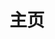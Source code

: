 ---
home: true
icon: home
title: 主页
heroImage: https://static.cherishmoon.fun/LittlePaimon/readme/logo.png
heroText: 小派蒙
tagline: 原神多功能QQ娱乐机器人
actions:
  - text: 安装指南 💡
    link: /deploy
    type: primary

  - text: 功能列表及配置 🏠
    link: /configs/

features:
  - title: 原神战绩查询
    icon: markdown
    details: 可以查询玩家探索数据、深渊战绩、角色详细面板等等。

  - title: 原神Wiki查询
    icon: markdown
    details: 可以查看角色语音、每日材料、角色、武器、圣遗物、原魔图鉴功能等等。

  - title: 原神定时任务
    icon: markdown
    details: 可以检查并提醒你的树脂、银币，还能自动签到米游社、完成米游币任务和签到云原神。

  - title: 原神抽卡记录
    icon: markdown
    details: 可以通过Cookie获取和查看游戏抽卡记录，还可以进行模拟抽卡。

  - title: 人工智能
    icon: markdown
    details: 具有学习能力，会学习群友的发言。

  - title: 可自定义
    icon: slides
    details: 众多配置以及文本，均可以自定义。

  - title: 权限管理
    icon: layout
    details: 集成分群权限管理，方便管理机器人。

  - title: 网页控制台
    icon: layout
    details: 提供一个方便的网页控制台对机器人进行管理。

  - title: NoneBot2插件支持
    icon: markdown
    details: 支持为绝大多数NoneBot2插件生成帮助图。

copyright: false
footer: MIT Licensed | Copyright © 2022-present 惜月
---